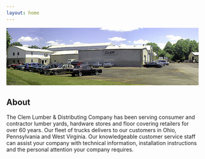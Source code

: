 ```yaml
---
layout: home
---
```

![clems](/assets/images/DC5FF22E-D310-41B9-ABDB-235689830061.jpeg)

## About

The Clem Lumber & Distributing Company has been serving consumer and
contractor lumber yards, hardware stores and floor covering retailers
for over 60 years. Our fleet of trucks delivers to our customers in
Ohio, Pennsylvania and West Virginia. Our knowledgeable customer
service staff can assist your company with technical information,
installation instructions and the personal attention your company
requires.
